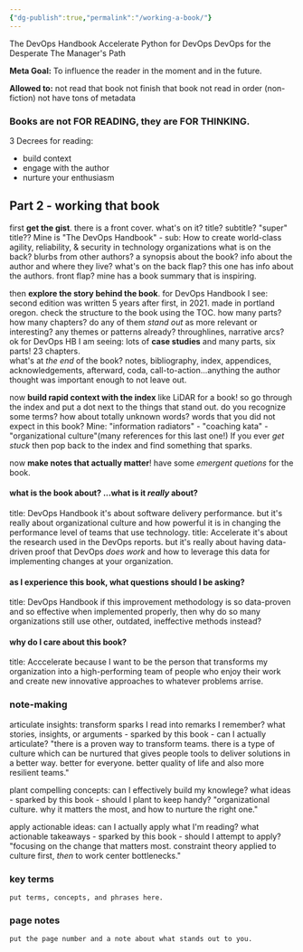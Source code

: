 ```yaml
---
{"dg-publish":true,"permalink":"/working-a-book/"}
---
```



The DevOps Handbook
Accelerate
Python for DevOps
DevOps for the Desperate
The Manager's Path

**Meta Goal:**
To influence the reader in the moment and in the future.

**Allowed to:**
not read that book
not finish that book
not read in order (non-fiction)
not have tons of metadata

### Books are not FOR READING, they are FOR THINKING.

3 Decrees for reading:
- build context
- engage with the author
- nurture your enthusiasm

## Part 2 - working that book
first **get the gist**. there is a front cover. what's on it?
title? subtitle? "super" title??
Mine is "The DevOps Handbook" - sub: How to create world-class agility, reliability, & security in technology organizations
what is on the back? blurbs from other authors? a synopsis about the book? info about the author and where they live?
what's on the back flap? this one has info about the authors.
front flap? mine has a book summary that is inspiring.

then **explore the story behind the book**. for DevOps Handbook I see:
second edition was written 5 years after first, in 2021. made in portland oregon. check the structure to the book using the TOC. how many parts? how many chapters? do any of them *stand out* as more relevant or interesting? any themes or patterns already? throughlines, narrative arcs? 
ok for DevOps HB I am seeing: lots of **case studies** and many parts, six parts! 23 chapters.  
what's at *the end* of the book? notes, bibliography, index, appendices, acknowledgements, afterward, coda, call-to-action...anything the author thought was important enough to not leave out.

now **build rapid context with the index** like LiDAR for a book! so go through the index and put a dot next to the things that stand out. do you recognize some terms? how about totally unknown words? words that you did not expect in this book? 
Mine: "information radiators" - "coaching kata" - "organizational culture"(many references for this last one!)
If you ever *get stuck* then pop back to the index and find something that sparks.

now **make notes that actually matter**! have some *emergent quetions* for the book.
#### what is the book about? ...what is it *really* about?
title: DevOps Handbook
		it's about software delivery performance. but it's really about organizational culture and how powerful it is in changing the performance level of teams that use technology.
title: Accelerate
		it's about the research used in the DevOps reports. but it's really about  having data-driven proof that DevOps *does work* and how to leverage this data for implementing changes at your organization.
#### as I experience this book, what questions should I be asking?
title: DevOps Handbook
		if this improvement methodology is so data-proven and so effective when implemented properly, then why do so many organizations still use other, outdated, ineffective methods instead?
#### why do I care about this book?
title: Acccelerate
		because I want to be the person that transforms my organization into a high-performing team of people who enjoy their work and create new innovative approaches to whatever problems arrise.


### note-making
articulate insights: transform sparks I read into remarks I remember?
		what stories, insights, or arguments - sparked by this book - can I actually articulate?
"there is a proven way to transform teams. there is a type of culture which can be nurtured that gives people tools to deliver solutions in a better way. better for everyone. better quality of life and also more resilient teams."

plant compelling concepts: can I effectively build my knowlege?
		what ideas - sparked by this book - should I plant to keep handy?
"organizational culture. why it matters the most, and how to nurture the right one."

apply actionable ideas: can I actually apply what I'm reading?
		what actionable takeaways - sparked by this book - should I attempt to apply?
"focusing on the change that matters most. constraint theory applied to culture first, *then* to work center bottlenecks."

### key terms
	put terms, concepts, and phrases here.

### page notes
	put the page number and a note about what stands out to you.